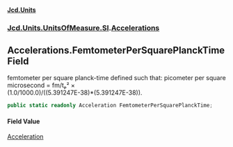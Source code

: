 #### [Jcd.Units](index.md 'index')
### [Jcd.Units.UnitsOfMeasure.SI](Jcd.Units.UnitsOfMeasure.SI.md 'Jcd.Units.UnitsOfMeasure.SI').[Accelerations](Accelerations.md 'Jcd.Units.UnitsOfMeasure.SI.Accelerations')

## Accelerations.FemtometerPerSquarePlanckTime Field

femtometer per square planck-time defined such that: picometer per square microsecond = fm/tₚ² ×  
(1.0/1000.0)/((5.391247E-38)*(5.391247E-38)).

```csharp
public static readonly Acceleration FemtometerPerSquarePlanckTime;
```

#### Field Value
[Acceleration](Acceleration.md 'Jcd.Units.UnitTypes.Acceleration')